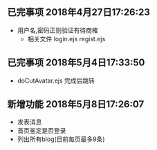## 已完事项 2018年4月27日17:26:23
- 用户名,密码正则验证有待商榷
  + 相关文件 login.ejs regist.ejs
## 已完事项 2018年5月4日17:33:50
- doCutAvatar.ejs 完成后跳转
## 新增功能 2018年5月8日17:26:07
- 发表消息
- 首页鉴定是否登录
- 列出所有blog(目前每页最多9条)